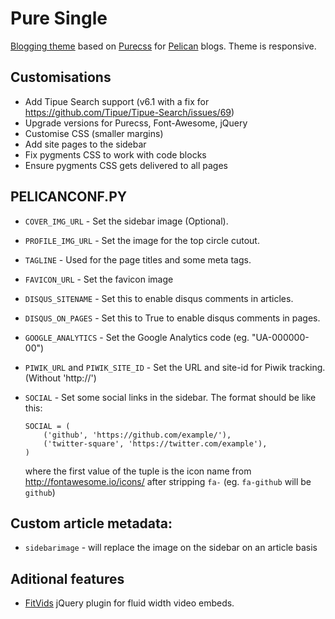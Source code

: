 # Pure Single

[Blogging theme](http://purepelican.com) based on [Purecss](http:purecss.io) for [Pelican](http://docs.getpelican.com/) blogs.
Theme is responsive.

## Customisations

* Add Tipue Search support (v6.1 with a fix for
  https://github.com/Tipue/Tipue-Search/issues/69)
* Upgrade versions for Purecss, Font-Awesome, jQuery
* Customise CSS (smaller margins)
* Add site pages to the sidebar
* Fix pygments CSS to work with code blocks
* Ensure pygments CSS gets delivered to all pages

## PELICANCONF.PY

* `COVER_IMG_URL` - Set the sidebar image (Optional).
* `PROFILE_IMG_URL` - Set the image for the top circle cutout.
* `TAGLINE` - Used for the page titles and some meta tags.
* `FAVICON_URL` - Set the favicon image
* `DISQUS_SITENAME` - Set this to enable disqus comments in articles.
* `DISQUS_ON_PAGES` - Set this to True to enable disqus comments in pages.
* `GOOGLE_ANALYTICS` - Set the Google Analytics code (eg. "UA-000000-00")
* `PIWIK_URL` and `PIWIK_SITE_ID` - Set the URL and site-id for Piwik tracking. (Without 'http://')
* `SOCIAL` - Set some social links in the sidebar. The format should be like this:

    ```
    SOCIAL = (
        ('github', 'https://github.com/example/'),
        ('twitter-square', 'https://twitter.com/example'),
    )
    ```
    where the first value of the tuple is the icon name from http://fontawesome.io/icons/ after stripping `fa-` (eg. `fa-github` will be `github`)

## Custom article metadata:
* `sidebarimage` - will replace the image on the sidebar on an article basis

## Aditional features
* [FitVids](https://github.com/davatron5000/FitVids.js) jQuery plugin for fluid width video embeds.



